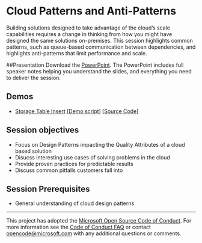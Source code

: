 # Cloud Patterns and Anti-Patterns
Building solutions designed to take advantage of the cloud’s scale capabilities requires a change in thinking from how you might have designed the same solutions on-premises.  This session highlights common patterns, such as queue-based communication between dependencies, and highlights anti-patterns that limit performance and scale.

##Presentation
Download the [PowerPoint](./Cloud%20Patterns%20and%20Anti-Patterns.pptx?raw=1).
The PowerPoint includes full speaker notes helping you understand the slides, and everything you need to deliver the session.

## Demos
* [Storage Table Insert](./Demo%201%20-%20Storage%20Table%20Insert)
[[Demo script](./Demo%201%20-%20Storage%20Table%20Insert/Readme.md)]
[[Source Code](./Demo%201%20-%20Storage%20Table%20Insert/TableStorage.Client)]

## Session objectives
* Focus on Design Patterns impacting the Quality Attributes of a cloud based solution
* Disucss interesting use cases of solving problems in the cloud
* Provide proven practices for predictable results
* Discuss common pitfalls customers fall into

## Session Prerequisites
* General understanding of cloud design patterns

****
This project has adopted the [Microsoft Open Source Code of Conduct](https://opensource.microsoft.com/codeofconduct/). For more information see the [Code of Conduct FAQ](https://opensource.microsoft.com/codeofconduct/faq/) or contact [opencode@microsoft.com](mailto:opencode@microsoft.com) with any additional questions or comments.

